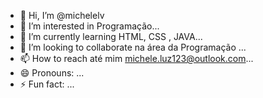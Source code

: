- 👋 Hi, I’m @michelelv
- 👀 I’m interested in Programação...
- 🌱 I’m currently learning HTML, CSS , JAVA...
- 💞️ I’m looking to collaborate na área da Programação ...
- 📫 How to reach até mim michele.luz123@outlook.com...
- 😄 Pronouns: ...
- ⚡ Fun fact: ...

<!---
michelelv/michelelv is a ✨ special ✨ repository because its `README.md` (this file) appears on your GitHub profile.
You can click the Preview link to take a look at your changes.
--->
